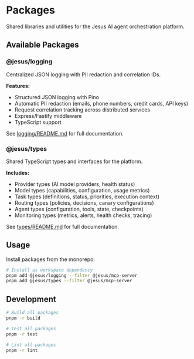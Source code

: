 # Packages

Shared libraries and utilities for the Jesus AI agent orchestration platform.

## Available Packages

### @jesus/logging

Centralized JSON logging with PII redaction and correlation IDs.

**Features:**
- Structured JSON logging with Pino
- Automatic PII redaction (emails, phone numbers, credit cards, API keys)
- Request correlation tracking across distributed services
- Express/Fastify middleware
- TypeScript support

See [logging/README.md](logging/README.md) for full documentation.

### @jesus/types

Shared TypeScript types and interfaces for the platform.

**Includes:**
- Provider types (AI model providers, health status)
- Model types (capabilities, configuration, usage metrics)
- Task types (definitions, status, priorities, execution context)
- Routing types (policies, decisions, canary configurations)
- Agent types (configuration, tools, state, checkpoints)
- Monitoring types (metrics, alerts, health checks, tracing)

See [types/README.md](types/README.md) for full documentation.

## Usage

Install packages from the monorepo:

```bash
# Install as workspace dependency
pnpm add @jesus/logging --filter @jesus/mcp-server
pnpm add @jesus/types --filter @jesus/mcp-server
```

## Development

```bash
# Build all packages
pnpm -r build

# Test all packages
pnpm -r test

# Lint all packages
pnpm -r lint
```